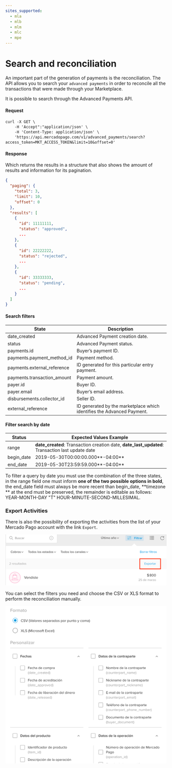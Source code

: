 ```yaml
---
sites_supported:
  - mla
  - mlb
  - mlm
  - mlc
  - mpe
---
```


# Search and reconciliation

An important part of the generation of payments is the reconciliation. The API allows you to search your `advanced payments` in order to reconcile all the transactions that were made through your Marketplace.

It is possible to search through the Advanced Payments API.

#### Request
```curl
curl -X GET \
    -H 'Accept":"application/json' \
    -H 'Content-Type: application/json' \
    'https://api.mercadopago.com/v1/advanced_payments/search?access_token=MKT_ACCESS_TOKEN&limit=10&offset=0'
```

#### Response
Which returns the results in a structure that also shows the amount of results and information for its pagination.
```json
{
  "paging": {
    "total": 3,
    "limit": 10,
    "offset": 0
  },
  "results": [
    {
      "id": 11111111,
      "status": "approved",
      ...
    },
    {
      "id": 22222222,
      "status": "rejected",
      ...
    },
    {
      "id": 33333333,
      "status": "pending",
      ...
    }
  ]
}
```

#### Search filters

State                        |Description                                                            
-----------------------------|-----------------------------------------------------------------------
date_created                 |Advanced Payment creation date.                                        
status                       |Advanced Payment status.                                               
payments.id                  |Buyer’s payment ID.                                                    
payments.payment_method_id   |Payment method.                                                        
payments.external_reference  |ID generated for this particular entry payment.                        
payments.transaction_amount  |Payment amount.                                                        
payer.id                     |Buyer ID.                                                              
payer.email                  |Buyer’s email address.                                                
disbursements.collector_id   |Seller ID.                                                             
external_reference           |ID generated by the marketplace which identifies the Advanced Payment. 


#### Filter search by date

Status                       |Expected Values ​​Example                                                                              
-----------------------------|------------------------------------------------------------------------------------------------------
range                        |**date_created**: Transaction creation date, **date_last_updated**: Transaction last update date      
begin_date                   |2019-05-30T00:00:00.000**-04:00**                                                                     
end_date                     |2019-05-30T23:59:59.000**-04:00**                                                                     

To filter a query by date you must use the combination of the three states, in the range field one must inform **one of the two possible options in bold**, the end_date field must always be more recent than begin_date, **timezone ** at the end must be preserved, the remainder is editable as follows: YEAR-MONTH-DAY "T" HOUR-MINUTE-SECOND-MILLESIMAL.


### Export Activities

There is also the possibility of exporting the activities from the list of your Mercado Pago account with the link `Export`.

![export_activities](/images/advanced-payments/export_activities_es.png)

You can select the filters you need and choose the CSV or XLS format to perform the reconciliation manually.

![export_activities_2](/images/advanced-payments/export_activities_2_es.png)

